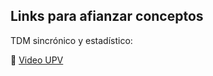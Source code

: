 ## Links para afianzar conceptos ##

TDM sincrónico y estadístico:

🫧 [Video UPV](https://www.youtube.com/watch?v=3jCAMCs3S5w)

